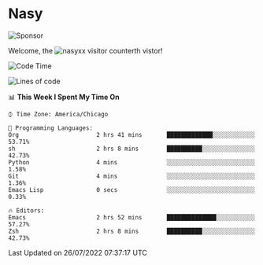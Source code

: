 # Nasy

<!--
<p align="center">
<img height="200" src="https://github-readme-stats.vercel.app/api?username=nasyxx&count_private=true&show_icons=true&theme=dracula&include_all_commits=true"/>
<img height="200" src="https://github-readme-stats.vercel.app/api/top-langs/?username=nasyxx&theme=dracula&hide=html,jupyter+notebook&count_private=true&show_icons=true"/>
</p>

  
----------------
-->

![Sponsor](https://img.shields.io/static/v1.svg?label=Sponsor&message=%E2%9D%A4&logo=GitHub&style=flat&color=pink)
 
Welcome, the ![nasyxx visitor counter](https://count.getloli.com/get/@nasyxx?theme=rule34)th vistor!
 
<!--START_SECTION:waka-->
![Code Time](http://img.shields.io/badge/Code%20Time-2%2C523%20hrs%2044%20mins-blue)

![Lines of code](https://img.shields.io/badge/From%20Hello%20World%20I%27ve%20Written-5%20Million%20lines%20of%20code-blue)

📊 **This Week I Spent My Time On** 

```text
⌚︎ Time Zone: America/Chicago

💬 Programming Languages: 
Org                      2 hrs 41 mins       █████████████░░░░░░░░░░░░   53.71% 
sh                       2 hrs 8 mins        ██████████░░░░░░░░░░░░░░░   42.73% 
Python                   4 mins              ░░░░░░░░░░░░░░░░░░░░░░░░░   1.58% 
Git                      4 mins              ░░░░░░░░░░░░░░░░░░░░░░░░░   1.36% 
Emacs Lisp               0 secs              ░░░░░░░░░░░░░░░░░░░░░░░░░   0.33%

🔥 Editors: 
Emacs                    2 hrs 52 mins       ██████████████░░░░░░░░░░░   57.27% 
Zsh                      2 hrs 8 mins        ██████████░░░░░░░░░░░░░░░   42.73%

```


 Last Updated on 26/07/2022 07:37:17 UTC
<!--END_SECTION:waka-->

<!-- ![visitors](https://visitor-badge.laobi.icu/badge?page_id=nasyxx.nasyxx) -->
